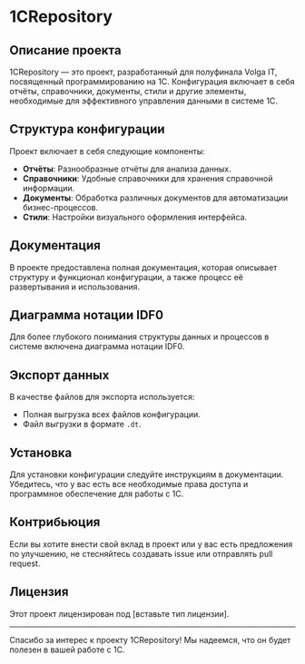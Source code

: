 # 1CRepository

## Описание проекта
1CRepository — это проект, разработанный для полуфинала Volga IT, посвященный программированию на 1С. Конфигурация включает в себя отчёты, справочники, документы, стили и другие элементы, необходимые для эффективного управления данными в системе 1С.

## Структура конфигурации
Проект включает в себя следующие компоненты:
- **Отчёты**: Разнообразные отчёты для анализа данных.
- **Справочники**: Удобные справочники для хранения справочной информации.
- **Документы**: Обработка различных документов для автоматизации бизнес-процессов.
- **Стили**: Настройки визуального оформления интерфейса.

## Документация
В проекте предоставлена полная документация, которая описывает структуру и функционал конфигурации, а также процесс её развертывания и использования.

## Диаграмма нотации IDF0
Для более глубокого понимания структуры данных и процессов в системе включена диаграмма нотации IDF0.

## Экспорт данных
В качестве файлов для экспорта используется:
- Полная выгрузка всех файлов конфигурации.
- Файл выгрузки в формате `.dt`.

## Установка
Для установки конфигурации следуйте инструкциям в документации. Убедитесь, что у вас есть все необходимые права доступа и программное обеспечение для работы с 1С.

## Контрибьюция
Если вы хотите внести свой вклад в проект или у вас есть предложения по улучшению, не стесняйтесь создавать issue или отправлять pull request.

## Лицензия
Этот проект лицензирован под [вставьте тип лицензии].

---

Спасибо за интерес к проекту 1CRepository! Мы надеемся, что он будет полезен в вашей работе с 1С.
